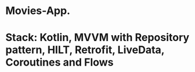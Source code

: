 # Movies-App. 

# Stack: Kotlin, MVVM with Repository pattern, HILT, Retrofit, LiveData, Coroutines and Flows 
